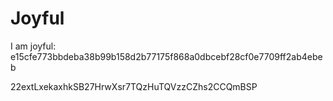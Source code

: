 # Joyful

I am joyful: e15cfe773bbdeba38b99b158d2b77175f868a0dbcebf28cf0e7709ff2ab4ebeb


22extLxekaxhkSB27HrwXsr7TQzHuTQVzzCZhs2CCQmBSP